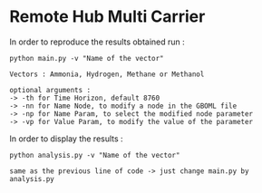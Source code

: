 # Remote Hub Multi Carrier

In order to reproduce the results obtained run :

```
python main.py -v "Name of the vector" 

Vectors : Ammonia, Hydrogen, Methane or Methanol

optional arguments : 
-> -th for Time Horizon, default 8760
-> -nn for Name Node, to modify a node in the GBOML file 
-> -np for Name Param, to select the modified node parameter 
-> -vp for Value Param, to modify the value of the parameter 

```

In order to display the results :

```
python analysis.py -v "Name of the vector"
 
same as the previous line of code -> just change main.py by analysis.py

```
